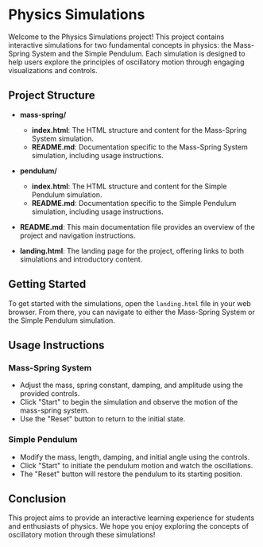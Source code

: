 # Physics Simulations

Welcome to the Physics Simulations project! This project contains interactive simulations for two fundamental concepts in physics: the Mass-Spring System and the Simple Pendulum. Each simulation is designed to help users explore the principles of oscillatory motion through engaging visualizations and controls.

## Project Structure

- **mass-spring/**
  - **index.html**: The HTML structure and content for the Mass-Spring System simulation.
  - **README.md**: Documentation specific to the Mass-Spring System simulation, including usage instructions.

- **pendulum/**
  - **index.html**: The HTML structure and content for the Simple Pendulum simulation.
  - **README.md**: Documentation specific to the Simple Pendulum simulation, including usage instructions.

- **README.md**: This main documentation file provides an overview of the project and navigation instructions.

- **landing.html**: The landing page for the project, offering links to both simulations and introductory content.

## Getting Started

To get started with the simulations, open the `landing.html` file in your web browser. From there, you can navigate to either the Mass-Spring System or the Simple Pendulum simulation.

## Usage Instructions

### Mass-Spring System
- Adjust the mass, spring constant, damping, and amplitude using the provided controls.
- Click "Start" to begin the simulation and observe the motion of the mass-spring system.
- Use the "Reset" button to return to the initial state.

### Simple Pendulum
- Modify the mass, length, damping, and initial angle using the controls.
- Click "Start" to initiate the pendulum motion and watch the oscillations.
- The "Reset" button will restore the pendulum to its starting position.

## Conclusion

This project aims to provide an interactive learning experience for students and enthusiasts of physics. We hope you enjoy exploring the concepts of oscillatory motion through these simulations!